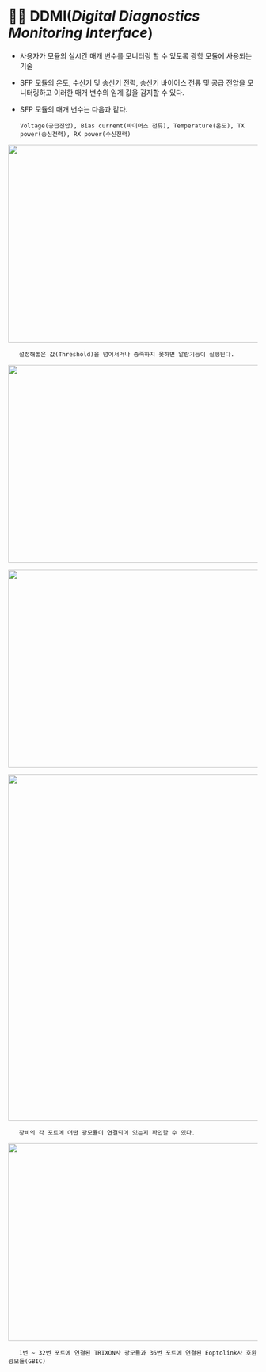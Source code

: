 # 👨‍💻 DDMI(_Digital Diagnostics Monitoring Interface_)

* 사용자가 모듈의 실시간 매개 변수를 모니터링 할 수 있도록 광학 모듈에 사용되는 기술

* SFP 모듈의 온도, 수신기 및 송신기 전력, 송신기 바이어스 전류 및 공급 전압을 모니터링하고 이러한 매개 변수의 임계 값을 감지할 수 있다.

* SFP 모듈의 매개 변수는 다음과 같다. 

      Voltage(공급전압), Bias current(바이어스 전류), Temperature(온도), TX power(송신전력), RX power(수신전력)

<img src="https://user-images.githubusercontent.com/62328584/106416916-ee8c2a00-6495-11eb-9d4b-3986bf24722d.png" width="800px" height="400px"></img><br/>

       설정해놓은 값(Threshold)을 넘어서거나 충족하지 못하면 알람기능이 실행된다. 

<img src="https://user-images.githubusercontent.com/62328584/106417300-129c3b00-6497-11eb-9e6d-f87f044c6670.jpg" width="800px" height="400px"></img><br/>

<img src="https://user-images.githubusercontent.com/62328584/106417323-2182ed80-6497-11eb-8043-783b6fc1e799.jpg" width="800px" height="400px"></img><br/>

<img src="https://user-images.githubusercontent.com/62328584/106417359-3c556200-6497-11eb-83f6-33201024ec04.png" width="800px" height="700px"></img><br/>

       장비의 각 포트에 어떤 광모듈이 연결되어 있는지 확인할 수 있다.

<img src="https://user-images.githubusercontent.com/62328584/106417509-98b88180-6497-11eb-9092-748e7c4713f2.JPG" width="800px" height="400px"></img><br/>

       1번 ~ 32번 포트에 연결된 TRIXON사 광모듈과 36번 포트에 연결된 Eoptolink사 호환 광모듈(GBIC)
